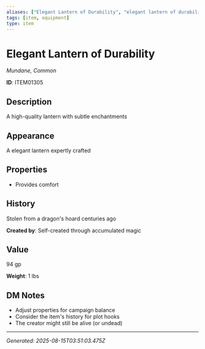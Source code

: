 ```yaml
---
aliases: ["Elegant Lantern of Durability", "elegant lantern of durability", "Durability of Lantern Elegant"]
tags: [item, equipment]
type: item
---
```


# Elegant Lantern of Durability

*Mundane, Common*

**ID**: ITEM01305

## Description
A high-quality lantern with subtle enchantments

## Appearance
A elegant lantern expertly crafted

## Properties
- Provides comfort

## History
Stolen from a dragon's hoard centuries ago

**Created by**: Self-created through accumulated magic

## Value
94 gp

**Weight**: 1 lbs

## DM Notes
- Adjust properties for campaign balance
- Consider the item's history for plot hooks
- The creator might still be alive (or undead)

---
*Generated: 2025-08-15T03:51:03.475Z*
